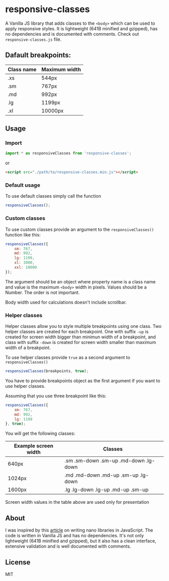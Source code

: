 # responsive-classes
A Vanilla JS library that adds classes to the `<body>` which can be used to apply responsive styles.
It is lightweight (641B minified and gzipped), has no dependencies and is documented with comments. Check out `responsive-classes.js` file.

## Dafault breakpoints:
| Class name | Maximum width  |
|--|--|
|.xs | 544px |
|.sm | 767px |
|.md | 992px |
|.lg | 1199px |
|.xl | 10000px |

## Usage
### Import
````js
import * as responsiveClasses from 'responsive-classes';
````
or
````html
<script src="./path/to/responsive-classes.min.js"></script>
````
### Default usage
To use default classes simply call the function
````js
responsiveClasses();
````
### Custom classes
To use custom classes provide an argument to the `responsiveClasses()` function like this:
````js
responsiveClasses({
	sm: 767,
	md: 992,
	lg: 1199,
	xl: 3000,
	xxl: 10000
});
````
The argument should be an object where property name is a class name and value is the maximum `<body>` width in pixels. Values should be a Number. The order is not important.

Body width used for calculations doesn't include scrollbar.

### Helper classes
Helper classes allow you to style multiple breakpoints using one class. Two helper classes are created for each breakpoint. One with suffix `-up` is created for screen width bigger than minimun width of a breakpoint, and class with suffix `-down` is created for screen width smaller than maximum width of a breakpoint.

To use helper classes provide `true` as a second argument to `responsiveClasses()`
````js
responsiveClasses(breakpoints, true);
````
You have to provide breakpoints object as the first argument if you want to use helper classes.

Assuming that you use three breakpoint like this:
````js
responsiveClasses({
	sm: 767,
	md: 992,
	lg: 1199
}, true);
````
You will get the following classes:

| Example screen width | Classes  |
|--|--|
| 640px | .sm .sm-down .sm-up .md-down .lg-down |
| 1024px | .md .md-down .md-up .sm-up .lg-down |
| 1600px | .lg .lg-down .lg-up .md-up .sm-up |

Screen width values in the table above are used only for presentation

## About
I was inspired by this [article](https://medium.com/@kelin2025/writing-js-libraries-less-than-1tb-size-6342da0c006a) on writing nano libraries in JavaScript. The code is written in Vanilla JS and has no dependencies. It's not only lightweight (641B minified and gzipped), but it also has a clean interface, extensive validation and is well documented with comments.

## License
MIT
